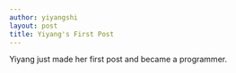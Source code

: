 ```yaml
---
author: yiyangshi
layout: post
title: Yiyang's First Post
---
```


Yiyang just made her first post and became a programmer.
